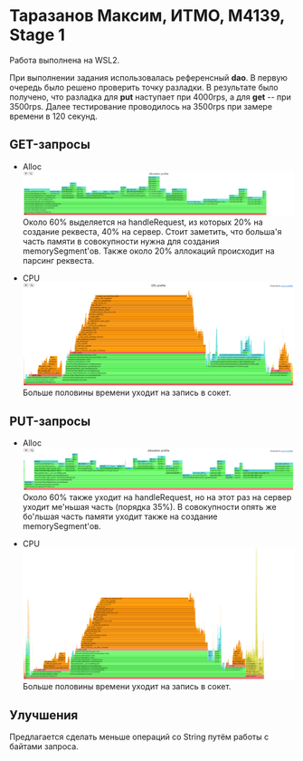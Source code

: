 # Таразанов Максим, ИТМО, М4139, Stage 1

Работа выполнена на WSL2.

При выполнении задания использовалась референсный **dao**.
В первую очередь было решено проверить точку разладки. В результате было получено, что разладка для **put** наступает при 4000rps, а для **get** -- при 3500rps.
Далее тестирование проводилось на 3500rps при замере времени в 120 секунд.
## GET-запросы
- Alloc
![getmany_3500_alloc.png](images%2Fgetmany_3500_alloc.png)
Около 60% выделяется на handleRequest, из которых 20% на создание реквеста, 40% на сервер. Стоит заметить, что больша'я часть памяти в совокупности нужна для создания memorySegment'ов.
Также около 20% аллокаций происходит на парсинг реквеста.

- CPU
![getmany_3500_cpu.png](images%2Fgetmany_3500_cpu.png)
Больше половины времени уходит на запись в сокет.

## PUT-запросы
- Alloc
![putmany_3500_alloc.png](images%2Fputmany_3500_alloc.png)
Около 60% также уходит на handleRequest, но на этот раз на сервер уходит ме'ньшая часть (порядка 35%). В совокупности опять же бо'льшая часть памяти уходит также на создание memorySegment'ов.

- CPU
![putmany_3500_cpu.png](images%2Fputmany_3500_cpu.png)
Больше половины времени уходит на запись в сокет.

## Улучшения
Предлагается сделать меньше операций со String путём работы с байтами запроса.
